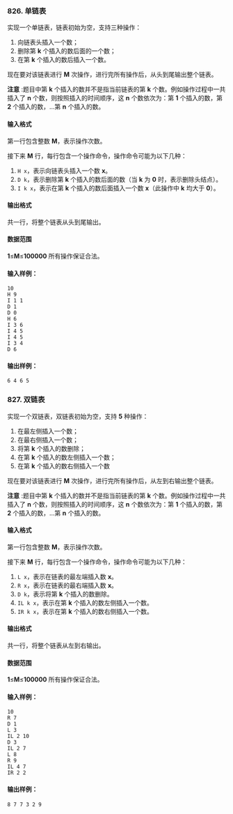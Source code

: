 ### 826. 单链表

实现一个单链表，链表初始为空，支持三种操作：

1. 向链表头插入一个数；
2. 删除第 **k** 个插入的数后面的一个数；
3. 在第 **k** 个插入的数后插入一个数。

现在要对该链表进行 **M** 次操作，进行完所有操作后，从头到尾输出整个链表。

 **注意** :题目中第 **k** 个插入的数并不是指当前链表的第 **k** 个数。例如操作过程中一共插入了 **n** 个数，则按照插入的时间顺序，这 **n** 个数依次为：第 **1** 个插入的数，第 **2** 个插入的数，…第 **n** 个插入的数。

#### 输入格式

第一行包含整数 **M**，表示操作次数。

接下来 **M** 行，每行包含一个操作命令，操作命令可能为以下几种：

1. `H x`，表示向链表头插入一个数 **x**。
2. `D k`，表示删除第 **k** 个插入的数后面的数（当 **k** 为 **0** 时，表示删除头结点）。
3. `I k x`，表示在第 **k** 个插入的数后面插入一个数 **x**（此操作中 **k** 均大于 **0**）。

#### 输出格式

共一行，将整个链表从头到尾输出。

#### 数据范围

**1**≤**M**≤**100000**
所有操作保证合法。

#### 输入样例：

```
10
H 9
I 1 1
D 1
D 0
H 6
I 3 6
I 4 5
I 4 5
I 3 4
D 6
```

#### 输出样例：

```
6 4 6 5
```


### 827. 双链表

实现一个双链表，双链表初始为空，支持 **5** 种操作：

1. 在最左侧插入一个数；
2. 在最右侧插入一个数；
3. 将第 **k** 个插入的数删除；
4. 在第 **k** 个插入的数左侧插入一个数；
5. 在第 **k** 个插入的数右侧插入一个数

现在要对该链表进行 **M** 次操作，进行完所有操作后，从左到右输出整个链表。

 **注意** :题目中第 **k** 个插入的数并不是指当前链表的第 **k** 个数。例如操作过程中一共插入了 **n** 个数，则按照插入的时间顺序，这 **n** 个数依次为：第 **1** 个插入的数，第 **2** 个插入的数，…第 **n** 个插入的数。

#### 输入格式

第一行包含整数 **M**，表示操作次数。

接下来 **M** 行，每行包含一个操作命令，操作命令可能为以下几种：

1. `L x`，表示在链表的最左端插入数 **x**。
2. `R x`，表示在链表的最右端插入数 **x**。
3. `D k`，表示将第 **k** 个插入的数删除。
4. `IL k x`，表示在第 **k** 个插入的数左侧插入一个数。
5. `IR k x`，表示在第 **k** 个插入的数右侧插入一个数。

#### 输出格式

共一行，将整个链表从左到右输出。

#### 数据范围

**1**≤**M**≤**100000**
所有操作保证合法。

#### 输入样例：

```
10
R 7
D 1
L 3
IL 2 10
D 3
IL 2 7
L 8
R 9
IL 4 7
IR 2 2
```

#### 输出样例：

```
8 7 7 3 2 9
```
